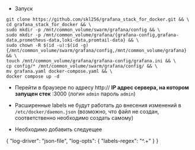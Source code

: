 * Запуск

```
git clone https://github.com/skl256/grafana_stack_for_docker.git && \
cd grafana_stack_for_docker && \
sudo mkdir -p /mnt/common_volume/swarm/grafana/config && \
sudo mkdir -p /mnt/common_volume/grafana/{grafana-config,grafana-data,prometheus-data,loki-data,promtail-data} && \
sudo chown -R $(id -u):$(id -g) {/mnt/common_volume/swarm/grafana/config,/mnt/common_volume/grafana} && \
touch /mnt/common_volume/grafana/grafana-config/grafana.ini && \
cp config/* /mnt/common_volume/swarm/grafana/config/ && \
mv grafana.yaml docker-compose.yaml && \
docker compose up -d
```

* Перейти в браузере по адресу http:// **IP адрес сервера, на котором запущен стек** :3000 (логин `admin` пароль `admin`)
* Расширенные labels не будут работать до внесения изменений в `/etc/docker/daemon.json` (возможно, что файл не создан, соответственно необходимо создать самому)

* Необходимо добавить следуещее

{
   "log-driver": "json-file",
   "log-opts": {
     "labels-regex": "^.+"
  }
}
```

